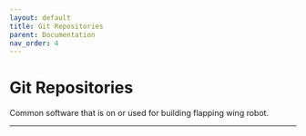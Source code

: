 ```yaml
---
layout: default
title: Git Repositories
parent: Documentation
nav_order: 4
---
```

# Git Repositories
Common software that is on or used for building flapping wing robot.

---
